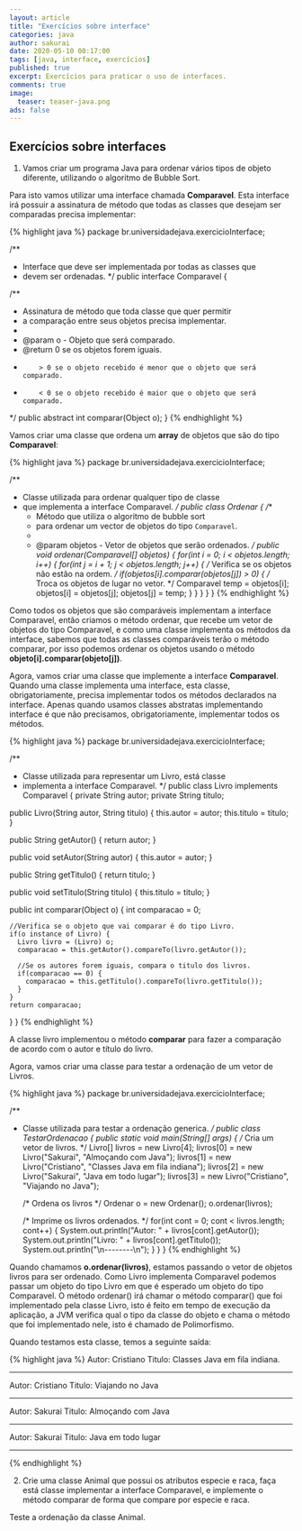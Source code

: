 ```yaml
---
layout: article
title: "Exercícios sobre interface"
categories: java
author: sakurai
date: 2020-05-10 00:17:00
tags: [java, interface, exercícios]
published: true
excerpt: Exercícios para praticar o uso de interfaces.
comments: true
image:
  teaser: teaser-java.png
ads: false
---
```


## Exercícios sobre interfaces

1. Vamos criar um programa Java para ordenar vários tipos de objeto diferente, utilizando o algoritmo de Bubble Sort.

Para isto vamos utilizar uma interface chamada **Comparavel**. Esta interface irá possuir a assinatura de método que todas as classes que desejam ser comparadas precisa implementar:

{% highlight java %}
package br.universidadejava.exercicioInterface;

/**
 * Interface que deve ser implementada por todas as classes que 
 * devem ser ordenadas.
 */
public interface Comparavel {

  /**
   * Assinatura de método que toda classe que quer permitir
   * a comparação entre seus objetos precisa implementar.
   * 
   * @param o - Objeto que será comparado.
   * @return 0 se os objetos forem iguais.
   *         > 0 se o objeto recebido é menor que o objeto que será comparado.
   *         < 0 se o objeto recebido é maior que o objeto que será comparado.
   */
  public abstract int comparar(Object o);
}
{% endhighlight %}

Vamos criar uma classe que ordena um **array** de objetos que são do tipo **Comparavel**:

{% highlight java %}
package br.universidadejava.exercicioInterface;

/**
 * Classe utilizada para ordenar qualquer tipo de classe
 * que implementa a interface Comparavel.
 */
public class Ordenar {
  /**
   * Método que utiliza o algoritmo de bubble sort
   * para ordenar um vector de objetos do tipo <code>Comparavel</code>.
   * 
   * @param objetos - Vetor de objetos que serão ordenados.
   */
  public void ordenar(Comparavel[] objetos) {
    for(int i = 0; i < objetos.length; i++) {
      for(int j = i + 1; j < objetos.length; j++) {
        /* Verifica se os objetos não estão na ordem. */
        if(objetos[i].comparar(objetos[j]) > 0) {
          /* Troca os objetos de lugar no vetor. */
          Comparavel temp = objetos[i];
          objetos[i] = objetos[j];
          objetos[j] = temp;
        }
      }
    }
  }
}
{% endhighlight %}

Como todos os objetos que são comparáveis implementam a interface Comparavel, então criamos o método ordenar, que recebe um vetor de objetos do tipo Comparavel, e como uma classe implementa os métodos da interface, sabemos que todas as classes comparáveis terão o método comparar, por isso podemos ordenar os objetos usando o método **objeto[i].comparar(objeto[j])**.

Agora, vamos criar uma classe que implemente a interface **Comparavel**. Quando uma classe implementa uma interface, esta classe, obrigatoriamente, precisa implementar todos os métodos declarados na interface. Apenas quando usamos classes abstratas implementando interface é que não precisamos, obrigatoriamente, implementar todos os métodos.

{% highlight java %}
package br.universidadejava.exercicioInterface;

/**
 * Classe utilizada para representar um Livro, está classe
 * implementa a interface Comparavel.
 */
public class Livro implements Comparavel {
  private String autor;
  private String titulo;

  public Livro(String autor, String titulo) {
    this.autor = autor;
    this.titulo = titulo;
  }

  public String getAutor() {
    return autor;
  }

  public void setAutor(String autor) {
    this.autor = autor;
  }

  public String getTitulo() {
    return titulo;
  }

  public void setTitulo(String titulo) {
    this.titulo = titulo;
  }

  public int comparar(Object o) {
    int comparacao = 0;

    //Verifica se o objeto que vai comparar é do tipo Livro.
    if(o instance of Livro) {
      Livro livro = (Livro) o;
      comparacao = this.getAutor().compareTo(livro.getAutor());
      
      //Se os autores forem iguais, compara o titulo dos livros.
      if(comparacao == 0) {
        comparacao = this.getTitulo().compareTo(livro.getTitulo());
      }
    }
    return comparacao;
  }
}
{% endhighlight %}

A classe livro implementou o método **comparar** para fazer a comparação de acordo com o autor e título do livro.

Agora, vamos criar uma classe para testar a ordenação de um vetor de Livros.

{% highlight java %}
package br.universidadejava.exercicioInterface;

/**
 * Classe utilizada para testar a ordenação generica.
 */
public class TestarOrdenacao {
  public static void main(String[] args) {
    /* Cria um vetor de livros. */
    Livro[] livros = new Livro[4];
    livros[0] = new Livro("Sakurai", "Almoçando com Java");
    livros[1] = new Livro("Cristiano", "Classes Java em fila indiana");
    livros[2] = new Livro("Sakurai", "Java em todo lugar");
    livros[3] = new Livro("Cristiano", "Viajando no Java");

    /* Ordena os livros */
    Ordenar o = new Ordenar();
    o.ordenar(livros);

    /* Imprime os livros ordenados. */
    for(int cont = 0; cont < livros.length; cont++) {
      System.out.println("Autor: " + livros[cont].getAutor());
      System.out.println("Livro: " + livros[cont].getTitulo());
      System.out.println("\n--------\n");
    }
  }
}
{% endhighlight %}

Quando chamamos **o.ordenar(livros)**, estamos passando o vetor de objetos livros para ser ordenado. Como Livro implementa Comparavel podemos passar um objeto do tipo Livro em que é esperado um objeto do tipo Comparavel. O método ordenar() irá chamar o método comparar() que foi implementado pela classe Livro, isto é feito em tempo de execução da aplicação, a JVM verifica qual o tipo da classe do objeto e chama o método que foi implementado nele, isto é chamado de Polimorfismo.

Quando testamos esta classe, temos a seguinte saída:

{% highlight java %}
Autor: Cristiano
Titulo: Classes Java em fila indiana.

---------

Autor: Cristiano
Titulo: Viajando no Java

---------

Autor: Sakurai
Titulo: Almoçando com Java

---------

Autor: Sakurai
Titulo: Java em todo lugar

---------
{% endhighlight %}

2. Crie uma classe Animal que possui os atributos especie e raca, faça está classe implementar a interface Comparavel, e implemente o método comparar de forma que compare por especie e raca.

Teste a ordenação da classe Animal.